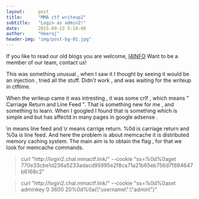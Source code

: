 ```yaml
---
layout:     post
title:      "MMA ctf writeup2"
subtitle:   "Login as admin2!"
date:       2015-09-13 5:14:00
author:     "Heeraj"
header-img: "img/post-bg-02.jpg"
---
```

<p> If you like to read our old blogs you are welcome, <a href="http://heeraj123.wordpress.com">I4INFO</a> Want to be a member of our team, contact us! </p>

<p>This was something unusual , when I saw it I thought by seeing it would be an injection , tried all the stuff. Didn't work , and was waiting for the writeup in ctftime.</p>

<p>When the writeup came it was intresting , it was some crlf , which means " Carriage Return and Line Feed ". That is something new for me , and something to learn. When I googled I found that is something which is simple and but has affectd in many pages in google adsense .</p>

<p>\n means line feed and \r means carrige return. %0d is carriage return and %0a is line feed. And here the problem is about memcache it is distributed memory caching system. The main aim is to obtain the flag , for that we look for memcache commands.</p>

<blockquote>curl "http://login2.chal.mmactf.link/" --cookie "ss=%0d%0aget 770e33cbe1d236a5233adacd95995e2f8ca71a21b65eb756d7f894647b6168c2"</blockquote>

<blockquote> curl "http://login2.chal.mmactf.link/" --cookie "ss=%0d%0aset adminkey 0 3600 20%0d%0a{\"username\":\"admin\"}"</blockquote>
